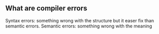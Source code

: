 ## What are compiler errors
Syntax errors: something wrong with the structure but it easer fix than semantic errors.
Semantic errors: something wrong with the meaning

##